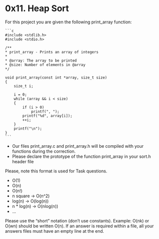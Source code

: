 # 0x11. Heap Sort

For this project you are given the following print_array function:

    ```c
    #include <stdlib.h>
    #include <stdio.h>

    /**
    * print_array - Prints an array of integers
    *
    * @array: The array to be printed
    * @size: Number of elements in @array
    */

    void print_array(const int *array, size_t size)
    {
        size_t i;

        i = 0;
        while (array && i < size)
        {
            if (i > 0)
                printf(", ");
            printf("%d", array[i]);
            ++i;
        }
        printf("\n");
    }
    ```

- Our files print_array.c and print_array.h will be compiled with your functions during the correction.
- Please declare the prototype of the function print_array in your sort.h header file

Please, note this format is used for Task questions.

- O(1)
- O(n)
- O(n!)
- n square -> O(n^2)
- log(n) -> O(log(n))
- n \* log(n) -> O(nlog(n))
- …

Please use the “short” notation (don’t use constants). Example: O(nk) or O(wn) should be written O(n). If an answer is required within a file, all your answers files must have an empty line at the end.
